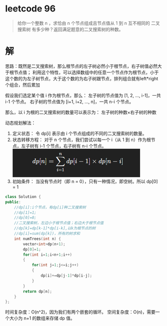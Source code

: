 # leetcode 96

>给你一个整数 n ，求恰由 n 个节点组成且节点值从 1 到 n 互不相同的 二叉搜索树 有多少种？返回满足题意的二叉搜索树的种数。

# 解
思路：既然是二叉搜索树，那么根节点的左子树必然小于根节点，右子树值必然大于根节点值；
利用这个特性，可以选择数组中的任意一个节点作为根节点，小于这个数的为左子树节点，大于这个数的为右子树跟节点，排列组合就有left*right个组合，然后累加

假设我们选定某个值 i 作为根节点，那么：
  左子树的节点值为 [1, 2, ..., i-1]，一共 i-1 个节点。
  右子树的节点值为 [i+1, i+2, ..., n]，一共 n-i 个节点。

那么，以 i 为根的二叉搜索树的数量可以表示为：
  左子树的种数×右子树的种数

动态规划解法：
  1. 定义状态：
    令 dp[i] 表示由 i 个节点组成的不同的二叉搜索树的数量。
  2. 状态转移方程：
    对于 n 个节点，我们尝试以每一个 i（从 1 到 n）作为根节点，左子树有 i-1 个节点，右子树有 n-i 个节点。
      ![](../图片/leetcode96.png)
  3. 初始条件：
    当没有节点时（即 n = 0），只有一种情况，即空树。所以 dp[0] = 1
```cpp
class Solution {
public:
    //dp[i]:i个节点，有dp[i]种二叉搜索树
    //dp[1]=1;
    //dp[0]=0;
    //二叉搜索树，左边小于根节点值；右边大于根节点值
    //dp[k]=dp[k-1]*dp[i-k],以k为根节点的树
    //dp[i]=sum(dp[k])，所有的树求和
    int numTrees(int n) {
        vector<int>dp(n+1);
        dp[0]=1;
        for(int i=1;i<n+1;i++)
        {
            for(int j=1;j<=i;j++)
            {
                dp[i]+=dp[j-1]*dp[i-j];
            }
        }
        return dp[n];
    }
};
```
时间复杂度：O(n^2)，因为我们有两个嵌套的循环。
空间复杂度：O(n)，需要一个大小为 n+1 的数组来存储 dp 值。
















